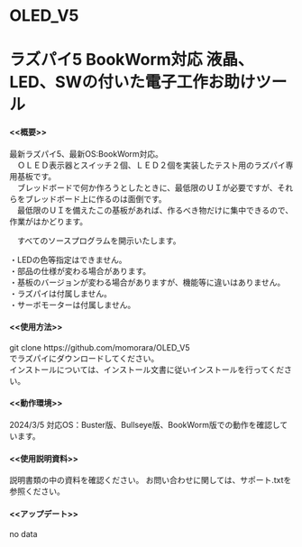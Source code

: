 # OLED_V5
# ラズパイ5 BookWorm対応 液晶、LED、SWの付いた電子工作お助けツール

<h4><<概要>></h4>
  最新ラズパイ5、最新OS:BookWorm対応。<br>
　ＯＬＥＤ表示器とスイッチ２個、ＬＥＤ２個を実装したテスト用のラズパイ専用基板です。<br>
　ブレッドボードで何か作ろうとしたときに、最低限のＵＩが必要ですが、それらをブレッドボード上に作るのは面倒です。<br>
　最低限のＵＩを備えたこの基板があれば、作るべき物だけに集中できるので、作業がはかどります。<br>
  
　すべてのソースプログラムを開示いたします。<br>

・LEDの色等指定はできません。<br>
・部品の仕様が変わる場合があります。 <br>
・基板のバージョンが変わる場合がありますが、機能等に違いはありません。<br>
・ラズパイは付属しません。<br>
・サーボモーターは付属しません。<br>

<h4><<使用方法>></h4>
git clone https://github.com/momorara/OLED_V5<br>
でラズパイにダウンロードしてください。<br>
インストールについては、インストール文書に従いインストールを行ってください。<br>

<h4><<動作環境>></h4>
2024/3/5 対応OS：Buster版、Bullseye版、BookWorm版での動作を確認しています。<br>
   
<h4><<使用説明資料>></h4>
説明書類の中の資料を確認ください。
お問い合わせに関しては、サポート.txtを参照ください。

<h4><<アップデート>></h4>
no data<br>
